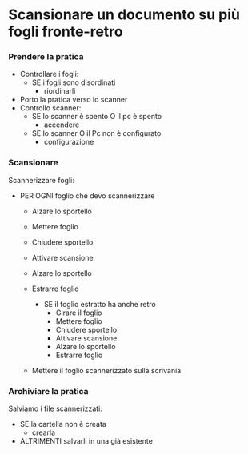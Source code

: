 # Scansionare un documento su più fogli fronte-retro

<!-- Scansionare un documento su più fogli fronte-retro
La pratica perduta

Finalmente sono riuscito a ritrovare quella pratica che sembrava essere svanita nel nulla! Che poi, possibile che nel 2021 ci siano ancora così tanti fogli di carta in giro per l’ufficio?! Ora ci penso io: una bella scansione e l’archiviamo in formato digitale, così la prossima volta so già dove andare a cercarla! L’unica pecca è che lo scanner non ha il fronte-retro automatico e mi tocca farlo a mano. Va beh, poco male, almeno sono pochi fogli! -->

### Prendere la pratica

- Controllare i fogli:
  - SE i fogli sono disordinati
    - riordinarli
- Porto la pratica verso lo scanner
- Controllo scanner:
  - SE lo scanner è spento O il pc è spento
    - accendere
  - SE lo scanner O il Pc non è configurato
    - configurazione

### Scansionare

Scannerizzare fogli:

- PER OGNI foglio che devo scannerizzare

  - Alzare lo sportello
  - Mettere foglio
  - Chiudere sportello
  - Attivare scansione
  - Alzare lo sportello
  - Estrarre foglio

    - SE il foglio estratto ha anche retro
      - Girare il foglio
      - Mettere foglio
      - Chiudere sportello
      - Attivare scansione
      - Alzare lo sportello
      - Estrarre foglio

  - Mettere il foglio scannerizzato sulla scrivania

### Archiviare la pratica

Salviamo i file scannerizzati:

- SE la cartella non è creata
  - crearla
- ALTRIMENTI salvarli in una già esistente
